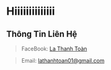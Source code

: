 # Hiiiiiiiiiiiiii
## ****Thông Tin Liên Hệ****
> FaceBook: [La Thanh Toàn](fb.com/lt.toan207)

> Email: lathanhtoan01@gmail.com

